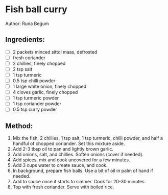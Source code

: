 # Fish ball curry
Author: Runa Begum


## Ingredients:
- [ ] 2 packets minced sittol maas, defrosted
- [ ] fresh coriander
- [ ] 2 chillies, finely chopped
- [ ] 2 tsp salt
- [ ] 1 tsp turmeric
- [ ] 0.5 tsp chilli powder
- [ ] 1 large white onion, finely chopped
- [ ] 4 cloves garlic, finely chopped
- [ ] 1 tsp turmeric powder
- [ ] 1 tsp coriander powder
- [ ] 0.5 tsp curry powder

## Method:
1. Mix the fish, 2 chillies, 1 tsp salt, 1 tsp turmeric, chilli powder, and half a handful of chopped coriander. Set this mixture aside.
2. Add 2-3 tbsp oil to pan and lightly brown garlic.
3. Add onions, salt, and chillies. Soften onions (cover if needed).
4. Add spices, mix and cook uncovered for a few minutes.
5. Add 3 cups water to create sauce, and cook.
6. In background, prepare fish balls. Use a bit of oil in palm of hand if needed.
7. Add to sauce once it starts to simmer. Cook for 20-30 minutes.
8. Top with fresh coriander. Serve with boiled rice.
